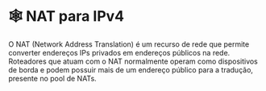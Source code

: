 # 🕸️ NAT para IPv4

O NAT (Network Address Translation) é um recurso de rede que permite converter endereços IPs privados em endereços públicos na rede. Roteadores que atuam com o NAT normalmente operam como dispositivos de borda e podem possuir mais de um endereço público para a tradução, presente no pool de NATs.
